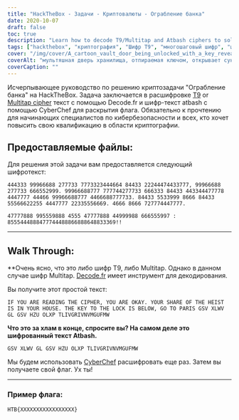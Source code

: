 ```yaml
---
title: "HackTheBox - Задачи - Криптовалюты - Ограбление банка"
date: 2020-10-07
draft: false
toc: true
description: "Learn how to decode T9/Multitap and Atbash ciphers to solve the Bank Heist challenge on HackTheBox."
tags: ["hackthebox", "криптография", "Шифр T9", "многошаговый шифр", "шифр атбаш", "кибербезопасность", "декодировать", "шифротекст", "вызов", "флаг", "кибербезопасность", "взлом", "изучить", "учебное пособие", "расшифровка шифра", "решение головоломок", "взлом кодов", "криптографическая задача", "навыки в области кибербезопасности", "онлайн-обучение"]
cover: "/img/cover/A_cartoon_vault_door_being_unlocked_with_a_key_revealing.png"
coverAlt: "мультяшная дверь хранилища, отпираемая ключом, открывает сундук с сокровищами, и все это на фоне парижского городского пейзажа на закате."
coverCaption: ""
---
```


Исчерпывающее руководство по решению криптозадачи "Ограбление банка" на HackTheBox. Задача заключается в расшифровке [T9](https://simeononsecurity.com/articles/introduction-to-t9-cipher/) or [Multitap cipher](https://simeononsecurity.com/articles/introduction-to-t9-cipher/) текст с помощью Decode.fr и шифр-текст atbash с помощью CyberChef для раскрытия флага. Обязательно к прочтению для начинающих специалистов по кибербезопасности и всех, кто хочет повысить свою квалификацию в области криптографии.

## Предоставляемые файлы:

Для решения этой задачи вам предоставляется следующий шифротекст:

```
444333 99966688 277733 7773323444664 84433 22244474433777, 99966688 277733 666552999. 99966688777 777744277733 666333 84433 443344477778 4447777 44466 99966688777 4466688777733. 84433 5533999 8666 84433 55566622255 4447777 22335556669. 4666 8666 727774447777.

47777888 995559888 4555 47777888 44999988 666555997 : 8555444888477744488866888648833369!!
```

______

## Walk Through:

**Очень ясно, что это либо шифр T9, либо Multitap.
Однако в данном случае шифр Multitap. [Decode.fr](https://www.dcode.fr/multitap-abc-cipher) имеет инструмент для декодирования.

Вы получите этот простой текст:
```
IF YOU ARE READING THE CIPHER, YOU ARE OKAY. YOUR SHARE OF THE HEIST IS IN YOUR HOUSE. THE KEY TO THE LOCK IS BELOW, GO TO PARIS GSV XLWV GL GSV HZU OLXP TLIVGRIVNVMGUFMW
```

**Что это за хлам в конце, спросите вы? На самом деле это шифрованный текст Atbash.**

```
GSV XLWV GL GSV HZU OLXP TLIVGRIVNVMGUFMW
```


Мы будем использовать [CyberChef](<https://gchq.github.io/CyberChef-#recipe=Atbash_Cipher()&input=R1NWIFhMV1YgR0wgR1NWIEhaVSBPTFhQIApUTElWR1JJVk5WTUdVRk1X>) расшифровать еще раз. Затем вы получаете свой флаг. Ух ты!

______

### Пример флага:

```
HTB{XXXXXXXXXXXXXXXXX}
```
